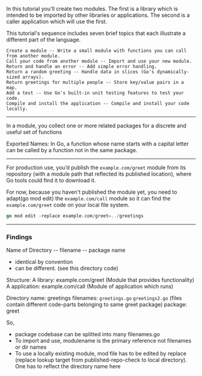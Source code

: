 In this tutorial you'll create two modules. The first is a library which is intended to be imported by other libraries or applications. The second is a caller application which will use the first.

This tutorial's sequence includes seven brief topics that each illustrate a different part of the language.
```
Create a module -- Write a small module with functions you can call from another module.
Call your code from another module -- Import and use your new module.
Return and handle an error -- Add simple error handling.
Return a random greeting -- Handle data in slices (Go's dynamically-sized arrays).
Return greetings for multiple people -- Store key/value pairs in a map.
Add a test -- Use Go's built-in unit testing features to test your code.
Compile and install the application -- Compile and install your code locally.
```

---

In a module, you collect one or more related packages for a discrete and useful set of functions

Exported Names:  In Go, a function whose name starts with a capital letter can be called by a function not in the same package.

---

For production use, you’d publish the `example.com/greet` module from its repository (with a module path that reflected its published location), where Go tools could find it to download it. 

For now, because you haven't published the module yet, you need to adapt(go mod edit) the `example.com/call` module so it can find the `example.com/greet` code on your local file system.

```Go
go mod edit -replace example.com/greet=../greetings
```

---

### Findings

Name of Directory -- filename -- package name
- identical by convention
- can be different. (see this directory code)

Structure:
A library: example.com/greet  (Module that provides functionality)
A application: example.com/call (Module of application which runs)

Directory name: greetings
filenames: `greetings.go` `greetings2.go` (files contain different code-parts belonging to same greet package)
package: greet 

So,
- package codebase can be splitted into many filenames.go 
- To import and use, modulename is the primary reference not filenames or dir names
- To use a locally existing module, mod file has to be edited by replace (replace lookup target from published-repo-check to local directory). One has to reflect the directory name here
